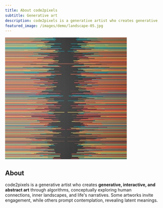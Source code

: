 ```yaml
---
title: About code2pixels
subtitle: Generative art
description: code2pixels is a generative artist who creates generative, interactive, and abstract art through algorithms
featured_image: /images/demo/landscape-05.jpg
---
```


![](/images/about/code2pixels_tumblr.jpg)

## About


code2pixels is a generative artist who creates **generative, interactive, and abstract art** through algorithms, conceptually exploring human connections, inner landscapes, and life's narratives. Some artworks invite engagement, while others prompt contemplation, revealing latent meanings.


